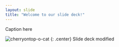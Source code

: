 ```yaml
---
layout: slide
title: "Welcome to our slide deck!"
---
```


Caption here

![cherryontop-o-cat](https://octodex.github.com/images/cherryontop-o-cat.png)
{: .center}
 Slide deck modified
